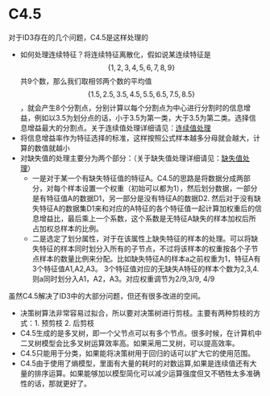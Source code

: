 # C4.5

对于ID3存在的几个问题，C4.5是这样处理的

* 如何处理连续特征？将连续特征离散化，假如说某连续特征是$$\{1,2,3,4,5,6,7,8,9\}$$共9个数，那么我们取相邻两个数的平均值$$\{1.5,2.5,3.5,4.5,5.5,6.5,7.5,8.5\}$$，就会产生8个分割点，分别计算以每个分割点为中心进行分割时的信息增益，例如以3.5为划分点的话，小于3.5为第一类，大于3.5为第二类。选择信息增益最大的分割点。关于连续值处理详细请见：[连续值处理]()
* 将信息增益率作为特征选择的标准，这样按照公式样本越多分母就会越大，计算的数值就越小
* 对缺失值的处理主要分为两个部分：（关于缺失值处理详细请见：[缺失值处理]()）
  * 一是对于某一个有缺失特征值的特征A。C4.5的思路是将数据分成两部分，对每个样本设置一个权重（初始可以都为1），然后划分数据，一部分是有特征值A的数据D1，另一部分是没有特征A的数据D2. 然后对于没有缺失特征A的数据集D1来和对应的A特征的各个特征值一起计算加权重后的信息增益比，最后乘上一个系数，这个系数是无特征A缺失的样本加权后所占加权总样本的比例。
  * 二是选定了划分属性，对于在该属性上缺失特征的样本的处理。可以将缺失特征的样本同时划分入所有的子节点，不过将该样本的权重按各个子节点样本的数量比例来分配。比如缺失特征A的样本a之前权重为1，特征A有3个特征值A1,A2,A3。 3个特征值对应的无缺失A特征的样本个数为2,3,4.则a同时划分入A1，A2，A3。对应权重调节为2/9,3/9, 4/9

虽然C4.5解决了ID3中的大部分问题，但还有很多改进的空间。

* 决策树算法非常容易过拟合，所以要对决策树进行剪枝。主要有两种剪枝的方式：1. 预剪枝 2. 后剪枝
* C4.5生成的是多叉树，即一个父节点可以有多个节点。很多时候，在计算机中二叉树模型会比多叉树运算效率高。如果采用二叉树，可以提高效率。
* C4.5只能用于分类，如果能将决策树用于回归的话可以扩大它的使用范围。
* C4.5由于使用了熵模型，里面有大量的耗时的对数运算,如果是连续值还有大量的排序运算。如果能够加以模型简化可以减少运算强度但又不牺牲太多准确性的话，那就更好了。

